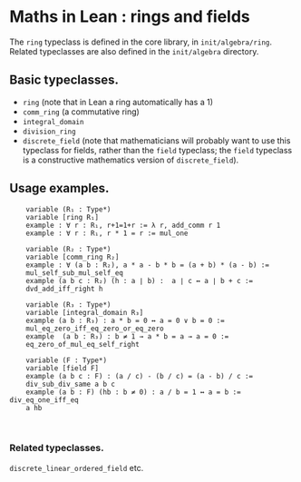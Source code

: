 # Maths in Lean : rings and fields

The `ring` typeclass is defined in the core library, in
`init/algebra/ring`. Related typeclasses are also defined in the
`init/algebra` directory.

Basic typeclasses.
------------------

-   `ring` (note that in Lean a ring automatically has a 1)
-   `comm_ring` (a commutative ring)
-   `integral_domain`
-   `division_ring`
-   `discrete_field` (note that mathematicians will probably want to use
    this typeclass for fields, rather than the `field` typeclass; the
    `field` typeclass is a constructive mathematics version of
    `discrete_field`).

Usage examples.
---------------

```
    variable (R₁ : Type*)
    variable [ring R₁]
    example : ∀ r : R₁, r+1=1+r := λ r, add_comm r 1
    example : ∀ r : R₁, r * 1 = r := mul_one

    variable (R₂ : Type*)
    variable [comm_ring R₂]
    example : ∀ (a b : R₂), a * a - b * b = (a + b) * (a - b) :=
    mul_self_sub_mul_self_eq
    example (a b c : R₂) (h : a ∣ b) :  a ∣ c ↔ a ∣ b + c :=
    dvd_add_iff_right h

    variable (R₃ : Type*)
    variable [integral_domain R₃]
    example (a b : R₃) : a * b = 0 ↔ a = 0 ∨ b = 0 :=
    mul_eq_zero_iff_eq_zero_or_eq_zero
    example  (a b : R₃) : b ≠ 1 → a * b = a → a = 0 :=
    eq_zero_of_mul_eq_self_right

    variable (F : Type*)
    variable [field F]
    example (a b c : F) : (a / c) - (b / c) = (a - b) / c :=
    div_sub_div_same a b c
    example (a b : F) (hb : b ≠ 0) : a / b = 1 ↔ a = b := div_eq_one_iff_eq
    a hb
```

 

### Related typeclasses.

`discrete_linear_ordered_field` etc.
